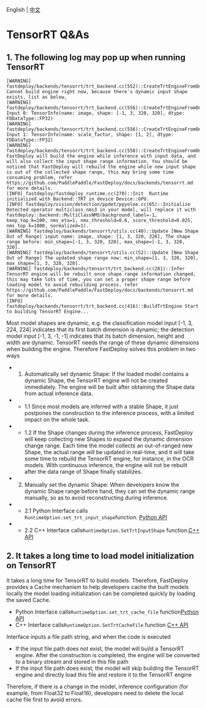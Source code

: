 English | [中文](../../cn/faq/tensorrt_tricks.md)

# TensorRT Q&As

## 1. The following log may pop up when running TensorRT
```
[WARNING] fastdeploy/backends/tensorrt/trt_backend.cc(552)::CreateTrtEngineFromOnnx	Cannot build engine right now, because there's dynamic input shape exists, list as below,
[WARNING] fastdeploy/backends/tensorrt/trt_backend.cc(556)::CreateTrtEngineFromOnnx	Input 0: TensorInfo(name: image, shape: [-1, 3, 320, 320], dtype: FDDataType::FP32)
[WARNING] fastdeploy/backends/tensorrt/trt_backend.cc(556)::CreateTrtEngineFromOnnx	Input 1: TensorInfo(name: scale_factor, shape: [1, 2], dtype: FDDataType::FP32)
[WARNING] fastdeploy/backends/tensorrt/trt_backend.cc(558)::CreateTrtEngineFromOnnx	FastDeploy will build the engine while inference with input data, and will also collect the input shape range information. You should be noticed that FastDeploy will rebuild the engine while new input shape is out of the collected shape range, this may bring some time consuming problem, refer https://github.com/PaddlePaddle/FastDeploy/docs/backends/tensorrt.md for more details.
[INFO] fastdeploy/fastdeploy_runtime.cc(270)::Init	Runtime initialized with Backend::TRT in device Device::GPU.
[INFO] fastdeploy/vision/detection/ppdet/ppyoloe.cc(65)::Initialize	Detected operator multiclass_nms3 in your model, will replace it with fastdeploy::backend::MultiClassNMS(background_label=-1, keep_top_k=100, nms_eta=1, nms_threshold=0.6, score_threshold=0.025, nms_top_k=1000, normalized=1).
[WARNING] fastdeploy/backends/tensorrt/utils.cc(40)::Update	[New Shape Out of Range] input name: image, shape: [1, 3, 320, 320], The shape range before: min_shape=[-1, 3, 320, 320], max_shape=[-1, 3, 320, 320].
[WARNING] fastdeploy/backends/tensorrt/utils.cc(52)::Update	[New Shape Out of Range] The updated shape range now: min_shape=[1, 3, 320, 320], max_shape=[1, 3, 320, 320].
[WARNING] fastdeploy/backends/tensorrt/trt_backend.cc(281)::Infer	TensorRT engine will be rebuilt once shape range information changed, this may take lots of time, you can set a proper shape range before loading model to avoid rebuilding process. refer https://github.com/PaddlePaddle/FastDeploy/docs/backends/tensorrt.md for more details.
[INFO] fastdeploy/backends/tensorrt/trt_backend.cc(416)::BuildTrtEngine	Start to building TensorRT Engine...
```

Most model shapes are dynamic, e.g. the classification model input [-1, 3, 224, 224] indicates that its first batch dimension is dynamic; the detection model input [-1, 3, -1, -1] indicates that its batch dimension, height and width are dynamic. TensorRT needs the range of these dynamic dimensions when building the engine. Therefore FastDeploy solves this problem in two ways

- 1. Automatically set dynamic Shape: If the loaded model contains a dynamic Shape, the TensorRT engine will not be created immediately. The engine will be built after obtaining the Shape data from actual inference data.
- - 1.1 Since most models are inferred with a stable Shape, it just postpones the construction to the inference process, with a limited impact on the whole task.
- - 1.2 If the Shape changes during the inference process, FastDeploy will keep collecting new Shapes to expand the dynamic dimension change range. Each time the model collects an out-of-ranged new Shape, the actual range will be updated in real-time, and it will take some time to rebuild the TensorRT engine, for instance, in the OCR models. With continuous inference, the engine will not be rebuilt after the data range of Shape finally stabilizes.
- 2. Manually set the dynamic Shape: When developers know the dynamic Shape range before hand, they can set the dynamic range manually, so as to avoid reconstructing during inference.
- - 2.1 Python Interface calls `RuntimeOption.set_trt_input_shape`function. [Python API](https://baidu-paddle.github.io/fastdeploy-api/python/html)
- - 2.2 C++ Interface calls`RuntimeOption.SetTrtInputShape` function.[C++ API](https://baidu-paddle.github.io/fastdeploy-api/cpp/html)


## 2. It takes a long time to load model initialization on TensorRT

It takes a long time for TensorRT to build models. Therefore, FastDeploy provides a Cache mechanism to help developers cache the built models locally the model loading initialization can be completed quickly by loading the saved Cache.

- Python Interface calls`RuntimeOption.set_trt_cache_file` function[Python API](https://baidu-paddle.github.io/fastdeploy-api/python/html)
- C++ Interface calls`RuntimeOption.SetTrtCacheFile` function [C++ API](https://baidu-paddle.github.io/fastdeploy-api/cpp/html)

Interface inputs a file path string, and when the code is executed

- If the input file path does not exist, the model will build a TensorRT engine. After the construction is completed, the engine will be converted to a binary stream and stored in this file path
- If the input file path does exist, the model will skip building the TensorRT engine and directly load this file and restore it to the TensorRT engine

Therefore, if there is a change in the model, inference configuration (for example, from Float32 to Float16), developers need to delete the local cache file first to avoid errors.
